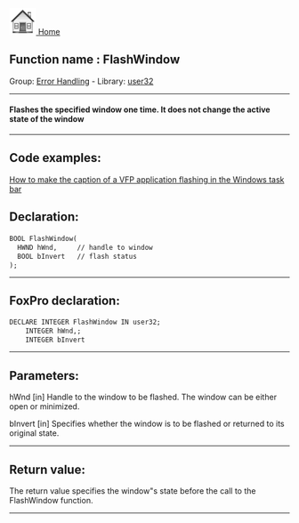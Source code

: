 [<img src="../../images/home.png"> Home ](https://github.com/VFPX/Win32API)  

## Function name : FlashWindow
Group: [Error Handling](../../functions_group.md#Error_Handling)  -  Library: [user32](../../libraries.md#user32)  
***  


#### Flashes the specified window one time. It does not change the active state of the window
***  


## Code examples:
[How to make the caption of a VFP application flashing in the Windows task bar](../../samples/sample_228.md)  

## Declaration:
```foxpro  
BOOL FlashWindow(
  HWND hWnd,     // handle to window
  BOOL bInvert   // flash status
);  
```  
***  


## FoxPro declaration:
```foxpro  
DECLARE INTEGER FlashWindow IN user32;
	INTEGER hWnd,;
	INTEGER bInvert  
```  
***  


## Parameters:
hWnd 
[in] Handle to the window to be flashed. The window can be either open or minimized. 

bInvert 
[in] Specifies whether the window is to be flashed or returned to its original state.   
***  


## Return value:
The return value specifies the window"s state before the call to the FlashWindow function.   
***  

